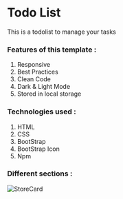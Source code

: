 ﻿# Todo List
This is a todolist to manage your tasks

### Features of this template :
<ol>
  <li>Responsive</li>
  <li>Best Practices</li>
  <li>Clean Code</li>
  <li>Dark & Light Mode</li>
  <li>Stored in local storage</li>
</ol>

### Technologies used :
<ol>
  <li>HTML</li>
  <li>CSS</li>
  <li>BootStrap</li>
  <li>BootStrap Icon</li>
  <li>Npm</li>
</ol>

### Different sections :

![StoreCard](https://github.com/MerajMehdizade/StoreCard/assets/105376555/a33661d5-81f2-4072-acca-afb262e19b52)

